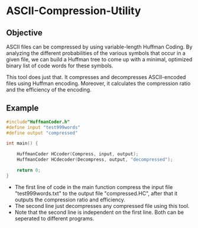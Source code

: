 # ASCII-Compression-Utility
## Objective
ASCII files can be compressed by using variable-length Huffman Coding. By analyzing the
different probabilities of the various symbols that occur in a given file, we can build a Huffman
tree to come up with a minimal, optimized binary list of code words for these symbols.

This tool does just that. It compresses and decompresses ASCII-encoded files using Huffman encoding.
Moreover, it calculates the compression ratio and the efficiency of the encoding.

## Example
```C
#include"HuffmanCoder.h"
#define input "test999words"
#define output "compressed"

int main() {

	HuffmanCoder HCcoder(Compress, input, output);
	HuffmanCoder HCdecoder(Decompress, output, "decompressed");

	return 0;
}
```
* The first line of code in the main function compress the input file "test999words.txt" to the output file
"compressed.HC", after that it outputs the compression ratio and efficiency.
* The second line just decompresses any compressed file using this tool.
* Note that the second line is independent on the first line. Both can be seperated to different programs.

